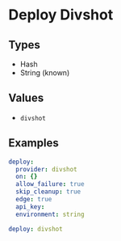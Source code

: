 # Deploy Divshot



## Types

* Hash
* String (known)

## Values

* `divshot`


## Examples

```yaml
deploy:
  provider: divshot
  on: {}
  allow_failure: true
  skip_cleanup: true
  edge: true
  api_key: 
  environment: string
```

```yaml
deploy: divshot

```
